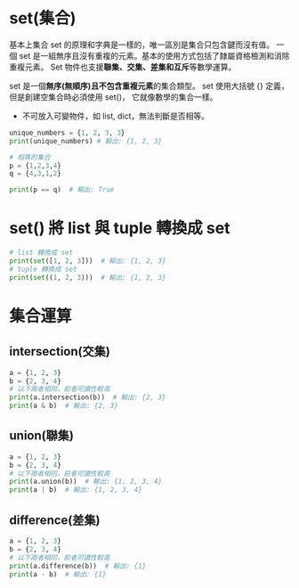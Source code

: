 # set(集合)

基本上集合 set 的原理和字典是一樣的，唯一區別是集合只包含鍵而沒有值。
一個 set 是一組無序且沒有重複的元素。基本的使用方式包括了隸屬資格檢測和消除重複元素。
Set 物件也支援**聯集、交集、差集和互斥**等數學運算。

set 是一個**無序(無順序)**且**不包含重複元素**的集合類型。
set 使用大括號 {} 定義，但是創建空集合時必須使用 set()，
它就像數學的集合一樣。

- 不可放入可變物件，如 list, dict，無法判斷是否相等。

```python
unique_numbers = {1, 2, 3, 3}
print(unique_numbers) # 輸出: {1, 2, 3}

# 相等的集合
p = {1,2,3,4}
q = {4,3,1,2}

print(p == q)  # 輸出: True
```

# set() 將 list 與 tuple 轉換成 set

```python
# list 轉換成 set
print(set([1, 2, 3]))  # 輸出: {1, 2, 3}
# tuple 轉換成 set
print(set((1, 2, 3)))  # 輸出: {1, 2, 3}
```

# 集合運算

## intersection(交集)

```python
a = {1, 2, 3}
b = {2, 3, 4}
# 以下兩者相同，前者可讀性較高
print(a.intersection(b))  # 輸出: {2, 3}
print(a & b)  # 輸出: {2, 3}
```

## union(聯集)

```python
a = {1, 2, 3}
b = {2, 3, 4}
# 以下兩者相同，前者可讀性較高
print(a.union(b))  # 輸出: {1, 2, 3, 4}
print(a | b)  # 輸出: {1, 2, 3, 4}
```

## difference(差集)

```python
a = {1, 2, 3}
b = {2, 3, 4}
# 以下兩者相同，前者可讀性較高
print(a.difference(b))  # 輸出: {1}
print(a - b)  # 輸出: {1}
```
